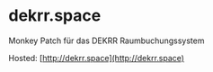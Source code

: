 # dekrr.space

Monkey Patch für das DEKRR Raumbuchungssystem

Hosted: [http://dekrr.space](http://dekrr.space)
